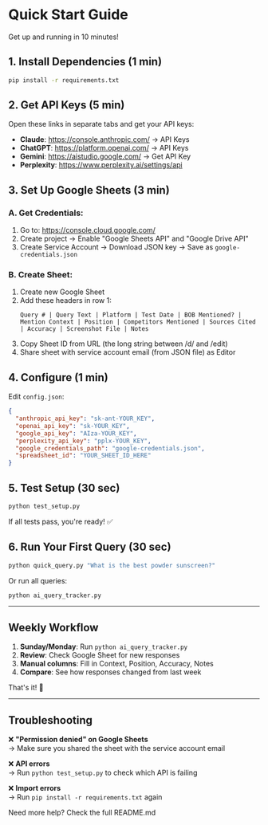 # Quick Start Guide

Get up and running in 10 minutes!

## 1. Install Dependencies (1 min)

```bash
pip install -r requirements.txt
```

## 2. Get API Keys (5 min)

Open these links in separate tabs and get your API keys:

- **Claude**: https://console.anthropic.com/ → API Keys
- **ChatGPT**: https://platform.openai.com/ → API Keys  
- **Gemini**: https://aistudio.google.com/ → Get API Key
- **Perplexity**: https://www.perplexity.ai/settings/api

## 3. Set Up Google Sheets (3 min)

### A. Get Credentials:
1. Go to: https://console.cloud.google.com/
2. Create project → Enable "Google Sheets API" and "Google Drive API"
3. Create Service Account → Download JSON key → Save as `google-credentials.json`

### B. Create Sheet:
1. Create new Google Sheet
2. Add these headers in row 1:
   ```
   Query # | Query Text | Platform | Test Date | BOB Mentioned? | Mention Context | Position | Competitors Mentioned | Sources Cited | Accuracy | Screenshot File | Notes
   ```
3. Copy Sheet ID from URL (the long string between /d/ and /edit)
4. Share sheet with service account email (from JSON file) as Editor

## 4. Configure (1 min)

Edit `config.json`:

```json
{
  "anthropic_api_key": "sk-ant-YOUR_KEY",
  "openai_api_key": "sk-YOUR_KEY",
  "google_api_key": "AIza-YOUR_KEY",
  "perplexity_api_key": "pplx-YOUR_KEY",
  "google_credentials_path": "google-credentials.json",
  "spreadsheet_id": "YOUR_SHEET_ID_HERE"
}
```

## 5. Test Setup (30 sec)

```bash
python test_setup.py
```

If all tests pass, you're ready! ✅

## 6. Run Your First Query (30 sec)

```bash
python quick_query.py "What is the best powder sunscreen?"
```

Or run all queries:

```bash
python ai_query_tracker.py
```

---

## Weekly Workflow

1. **Sunday/Monday**: Run `python ai_query_tracker.py`
2. **Review**: Check Google Sheet for new responses
3. **Manual columns**: Fill in Context, Position, Accuracy, Notes
4. **Compare**: See how responses changed from last week

That's it! 🎉

---

## Troubleshooting

❌ **"Permission denied" on Google Sheets**  
→ Make sure you shared the sheet with the service account email

❌ **API errors**  
→ Run `python test_setup.py` to check which API is failing

❌ **Import errors**  
→ Run `pip install -r requirements.txt` again

Need more help? Check the full README.md
